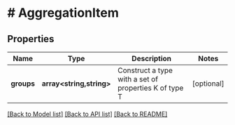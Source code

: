 # # AggregationItem

## Properties

Name | Type | Description | Notes
------------ | ------------- | ------------- | -------------
**groups** | **array<string,string>** | Construct a type with a set of properties K of type T | [optional]

[[Back to Model list]](../../README.md#models) [[Back to API list]](../../README.md#endpoints) [[Back to README]](../../README.md)
